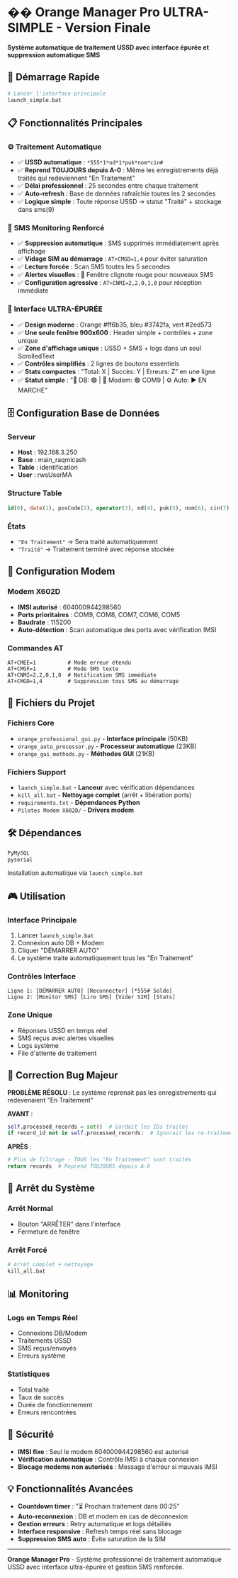 # �� Orange Manager Pro ULTRA-SIMPLE - Version Finale

**Système automatique de traitement USSD avec interface épurée et suppression automatique SMS**

## 🚀 Démarrage Rapide

```bash
# Lancer l'interface principale
launch_simple.bat
```

## 📋 Fonctionnalités Principales

### ⚙️ **Traitement Automatique**
- ✅ **USSD automatique** : `*555*1*nd*1*puk*nom*cin#`
- ✅ **Reprend TOUJOURS depuis A-0** : Même les enregistrements déjà traités qui redeviennent "En Traitement"
- ✅ **Délai professionnel** : 25 secondes entre chaque traitement
- ✅ **Auto-refresh** : Base de données rafraîchie toutes les 2 secondes
- ✅ **Logique simple** : Toute réponse USSD → statut "Traité" + stockage dans sms(9)

### 📱 **SMS Monitoring Renforcé**
- ✅ **Suppression automatique** : SMS supprimés immédiatement après affichage
- ✅ **Vidage SIM au démarrage** : `AT+CMGD=1,4` pour éviter saturation
- ✅ **Lecture forcée** : Scan SMS toutes les 5 secondes
- ✅ **Alertes visuelles** : 🚨 Fenêtre clignote rouge pour nouveaux SMS
- ✅ **Configuration agressive** : `AT+CNMI=2,2,0,1,0` pour réception immédiate

### 🎨 **Interface ULTRA-ÉPURÉE**
- ✅ **Design moderne** : Orange #ff6b35, bleu #3742fa, vert #2ed573
- ✅ **Une seule fenêtre 900x600** : Header simple + contrôles + zone unique
- ✅ **Zone d'affichage unique** : USSD + SMS + logs dans un seul ScrolledText
- ✅ **Contrôles simplifiés** : 2 lignes de boutons essentiels
- ✅ **Stats compactes** : "Total: X | Succès: Y | Erreurs: Z" en une ligne
- ✅ **Statut simple** : "💾 DB: 🟢 | 📡 Modem: 🟢 COM9 | ⚙️ Auto: ▶ EN MARCHE"

## 🗄️ Configuration Base de Données

### **Serveur**
- **Host** : 192.168.3.250
- **Base** : main_raqmicash
- **Table** : identification
- **User** : rwsUserMA

### **Structure Table**
```sql
id(0), date(1), posCode(2), operator(3), nd(4), puk(5), nom(6), cin(7), etats(8), sms(9)
```

### **États**
- `"En Traitement"` → Sera traité automatiquement
- `"Traité"` → Traitement terminé avec réponse stockée

## 📡 Configuration Modem

### **Modem X602D**
- **IMSI autorisé** : 604000944298560
- **Ports prioritaires** : COM9, COM8, COM7, COM6, COM5
- **Baudrate** : 115200
- **Auto-détection** : Scan automatique des ports avec vérification IMSI

### **Commandes AT**
```
AT+CMEE=1          # Mode erreur étendu
AT+CMGF=1          # Mode SMS texte
AT+CNMI=2,2,0,1,0  # Notification SMS immédiate
AT+CMGD=1,4        # Suppression tous SMS au démarrage
```

## 🔧 Fichiers du Projet

### **Fichiers Core**
- `orange_professional_gui.py` - **Interface principale** (50KB)
- `orange_auto_processor.py` - **Processeur automatique** (23KB) 
- `orange_gui_methods.py` - **Méthodes GUI** (21KB)

### **Fichiers Support**
- `launch_simple.bat` - **Lanceur** avec vérification dépendances
- `kill_all.bat` - **Nettoyage complet** (arrêt + libération ports)
- `requirements.txt` - **Dépendances Python**
- `Pilotes Modem X602D/` - **Drivers modem**

## 🛠️ Dépendances

```txt
PyMySQL
pyserial
```

Installation automatique via `launch_simple.bat`

## 🎮 Utilisation

### **Interface Principale**
1. Lancer `launch_simple.bat`
2. Connexion auto DB + Modem
3. Cliquer "DÉMARRER AUTO" 
4. Le système traite automatiquement tous les "En Traitement"

### **Contrôles Interface**
```
Ligne 1: [DÉMARRER AUTO] [Reconnecter] [*555# Solde]
Ligne 2: [Monitor SMS] [Lire SMS] [Vider SIM] [Stats]
```

### **Zone Unique**
- Réponses USSD en temps réel
- SMS reçus avec alertes visuelles
- Logs système
- File d'attente de traitement

## 🚨 Correction Bug Majeur

**PROBLÈME RÉSOLU** : Le système reprenait pas les enregistrements qui redevenaient "En Traitement"

**AVANT** : 
```python
self.processed_records = set()  # Gardait les IDs traités
if record_id not in self.processed_records:  # Ignorait les re-traitements
```

**APRÈS** :
```python
# Plus de filtrage - TOUS les "En Traitement" sont traités
return records  # Reprend TOUJOURS depuis A-0
```

## 🛑 Arrêt du Système

### **Arrêt Normal**
- Bouton "ARRÊTER" dans l'interface
- Fermeture de fenêtre

### **Arrêt Forcé**
```bash
# Arrêt complet + nettoyage
kill_all.bat
```

## 📊 Monitoring

### **Logs en Temps Réel**
- Connexions DB/Modem
- Traitements USSD 
- SMS reçus/envoyés
- Erreurs système

### **Statistiques**
- Total traité
- Taux de succès
- Durée de fonctionnement
- Erreurs rencontrées

## 🔐 Sécurité

- **IMSI fixe** : Seul le modem 604000944298560 est autorisé
- **Vérification automatique** : Contrôle IMSI à chaque connexion
- **Blocage modems non autorisés** : Message d'erreur si mauvais IMSI

## 💡 Fonctionnalités Avancées

- **Countdown timer** : "⏳ Prochain traitement dans 00:25"
- **Auto-reconnexion** : DB et modem en cas de déconnexion
- **Gestion erreurs** : Retry automatique et logs détaillés
- **Interface responsive** : Refresh temps réel sans blocage
- **Suppression SMS auto** : Évite saturation de la SIM

---
**Orange Manager Pro** - Système professionnel de traitement automatique USSD avec interface ultra-épurée et gestion SMS renforcée.
